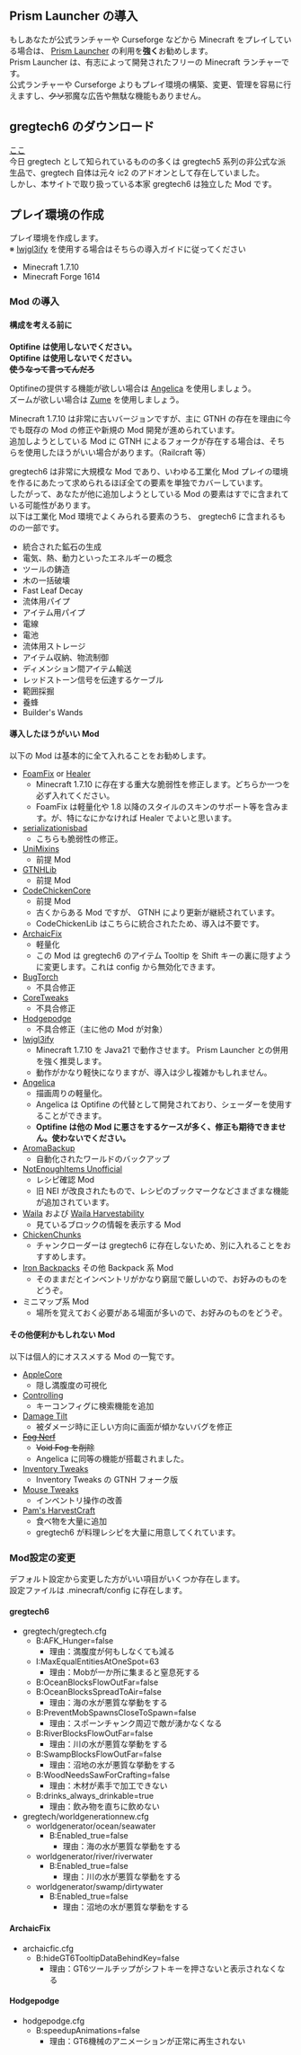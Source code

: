 ## Prism Launcher の導入
もしあなたが公式ランチャーや Curseforge などから Minecraft をプレイしている場合は、 [Prism Launcher](https://prismlauncher.org/download/) の利用を**強く**お勧めします。  
Prism Launcher は、有志によって開発されたフリーの Minecraft ランチャーです。  
公式ランチャーや Curseforge よりもプレイ環境の構築、変更、管理を容易に行えますし、~~クソ~~邪魔な広告や無駄な機能もありません。

## gregtech6 のダウンロード
[ここ](http://gregtech.overminddl1.com/downloads/gregtech_1.7.10/index.html)  
今日 gregtech として知られているものの多くは gregtech5 系列の非公式な派生品で、gregtech 自体は元々 ic2 のアドオンとして存在していました。  
しかし、本サイトで取り扱っている本家 gregtech6 は独立した Mod です。  

## プレイ環境の作成
プレイ環境を作成します。  
※ [lwjgl3ify](https://github.com/GTNewHorizons/lwjgl3ify) を使用する場合はそちらの導入ガイドに従ってください  
- Minecraft 1.7.10
- Minecraft Forge 1614

### Mod の導入
#### 構成を考える前に
**Optifine は使用しないでください。**  
**Optifine は使用しないでください。**  
~~**使うなって言ってんだろ**~~  

Optifineの提供する機能が欲しい場合は [Angelica](https://github.com/GTNewHorizons/Angelica) を使用しましょう。  
ズームが欲しい場合は [Zume](https://modrinth.com/mod/zume/versions) を使用しましょう。  
  
Minecraft 1.7.10 は非常に古いバージョンですが、主に GTNH の存在を理由に今でも既存の Mod の修正や新規の Mod 開発が進められています。  
追加しようとしている Mod に GTNH によるフォークが存在する場合は、そちらを使用したほうがいい場合があります。（Railcraft 等）  
  
gregtech6 は非常に大規模な Mod であり、いわゆる工業化 Mod プレイの環境を作るにあたって求められるほぼ全ての要素を単独でカバーしています。  
したがって、あなたが他に追加しようとしている Mod の要素はすでに含まれている可能性があります。  
以下は工業化 Mod 環境でよくみられる要素のうち、 gregtech6 に含まれるものの一部です。
- 統合された鉱石の生成
- 電気、熱、動力といったエネルギーの概念
- ツールの鋳造
- 木の一括破壊
- Fast Leaf Decay
- 流体用パイプ
- アイテム用パイプ
- 電線
- 電池
- 流体用ストレージ
- アイテム収納、物流制御
- ディメンション間アイテム輸送
- レッドストーン信号を伝達するケーブル
- 範囲採掘
- 養蜂
- Builder's Wands

#### 導入したほうがいい Mod
以下の Mod は基本的に全て入れることをお勧めします。
- [FoamFix](https://modrinth.com/mod/foamfix/version/1.7.10-1.0.4) or [Healer](https://www.curseforge.com/minecraft/mc-mods/healer)
  - Minecraft 1.7.10 に存在する重大な脆弱性を修正します。どちらか一つを必ず入れてください。
  - FoamFix は軽量化や 1.8 以降のスタイルのスキンのサポート等を含みます。が、特になにかなければ Healer でよいと思います。
- [serializationisbad](https://github.com/dogboy21/serializationisbad)
  - こちらも脆弱性の修正。
- [UniMixins](https://github.com/LegacyModdingMC/UniMixins)
  - 前提 Mod
- [GTNHLib](https://github.com/GTNewHorizons/GTNHLib)
  - 前提 Mod
- [CodeChickenCore](https://github.com/GTNewHorizons/CodeChickenCore)
  - 前提 Mod
  - 古くからある Mod ですが、 GTNH により更新が継続されています。
  - CodeChickenLib はこちらに統合されたため、導入は不要です。
- [ArchaicFix](https://github.com/embeddedt/ArchaicFix)
  - 軽量化
  - この Mod は gregtech6 のアイテム Tooltip を Shift キーの裏に隠すように変更します。これは config から無効化できます。
- [BugTorch](https://github.com/GTNewHorizons/BugTorch)
  - 不具合修正
- [CoreTweaks](https://github.com/makamys/CoreTweaks)
  - 不具合修正
- [Hodgepodge](https://github.com/GTNewHorizons/Hodgepodge)
  - 不具合修正（主に他の Mod が対象）
- [lwjgl3ify](https://github.com/GTNewHorizons/lwjgl3ify)
  - Minecraft 1.7.10 を Java21 で動作させます。 Prism Launcher との併用を強く推奨します。
  - 動作がかなり軽快になりますが、導入は少し複雑かもしれません。
- [Angelica](https://github.com/GTNewHorizons/Angelica)
  - 描画周りの軽量化。
  - Angelica は Optifine の代替として開発されており、シェーダーを使用することができます。
  - **Optifine は他の Mod に悪さをするケースが多く、修正も期待できません。使わないでください。**
- [AromaBackup](https://www.curseforge.com/minecraft/mc-mods/aromabackup/files/2284754)
  - 自動化されたワールドのバックアップ
- [NotEnoughItems Unofficial](https://github.com/GTNewHorizons/NotEnoughItems)
  - レシピ確認 Mod 
  - 旧 NEI が改良されたもので、レシピのブックマークなどさまざまな機能が追加されています。
- [Waila](https://github.com/GTNewHorizons/waila) および [Waila Harvestability](https://github.com/GTNewHorizons/WailaHarvestability)
  - 見ているブロックの情報を表示する Mod
- [ChickenChunks](https://www.curseforge.com/minecraft/mc-mods/chickenchunks/files/2233250)
  - チャンクローダーは gregtech6 に存在しないため、別に入れることをおすすめします。
- [Iron Backpacks](https://www.curseforge.com/minecraft/mc-mods/iron-backpacks/files/2339301) その他 Backpack 系 Mod
  - そのままだとインベントリがかなり窮屈で厳しいので、お好みのものをどうぞ。
- ミニマップ系 Mod
  - 場所を覚えておく必要がある場面が多いので、お好みのものをどうぞ。

#### その他便利かもしれない Mod
以下は個人的にオススメする Mod の一覧です。
- [AppleCore](https://www.curseforge.com/minecraft/mc-mods/applecore/files/2530879)
  - 隠し満腹度の可視化
- [Controlling](https://modrinth.com/mod/controlling/version/1.7.10-1.0.0.4)
  - キーコンフィグに検索機能を追加
- [Damage Tilt](https://www.curseforge.com/minecraft/mc-mods/damage-tilt/files/3097543)
  - 被ダメージ時に正しい方向に画面が傾かないバグを修正
- ~~[Fog Nerf](https://www.curseforge.com/minecraft/mc-mods/fognerf/files/2216790)~~
  - ~~Void Fog を削除~~
  - Angelica に同等の機能が搭載されました。
- [Inventory Tweaks](https://github.com/GTNewHorizons/inventory-tweaks)
  - Inventory Tweaks の GTNH フォーク版
- [Mouse Tweaks](https://github.com/GTNewHorizons/MouseTweaks)
  - インベントリ操作の改善
- [Pam's HarvestCraft](https://www.curseforge.com/minecraft/mc-mods/pams-harvestcraft/files/2270206)
  - 食べ物を大量に追加
  - gregtech6 が料理レシピを大量に用意してくれています。

### Mod設定の変更
デフォルト設定から変更した方がいい項目がいくつか存在します。  
設定ファイルは .minecraft/config に存在します。
#### gregtech6
- gregtech/gregtech.cfg
  - B:AFK_Hunger=false
    - 理由：満腹度が何もしなくても減る
  - I:MaxEqualEntitiesAtOneSpot=63
    - 理由：Mobが一か所に集まると窒息死する
  - B:OceanBlocksFlowOutFar=false
  - B:OceanBlocksSpreadToAir=false
    - 理由：海の水が悪質な挙動をする
  - B:PreventMobSpawnsCloseToSpawn=false
    - 理由：スポーンチャンク周辺で敵が湧かなくなる
  - B:RiverBlocksFlowOutFar=false
    - 理由：川の水が悪質な挙動をする
  - B:SwampBlocksFlowOutFar=false
    - 理由：沼地の水が悪質な挙動をする
  - B:WoodNeedsSawForCrafting=false
    - 理由：木材が素手で加工できない
  - B:drinks_always_drinkable=true
    - 理由：飲み物を直ちに飲めない
- gregtech/worldgenerationnew.cfg 
  - worldgenerator/ocean/seawater
    - B:Enabled_true=false
      - 理由：海の水が悪質な挙動をする
  - worldgenerator/river/riverwater
    - B:Enabled_true=false
      - 理由：川の水が悪質な挙動をする
  - worldgenerator/swamp/dirtywater
    - B:Enabled_true=false
      - 理由：沼地の水が悪質な挙動をする
#### ArchaicFix
- archaicfic.cfg
  - B:hideGT6TooltipDataBehindKey=false
    - 理由：GT6ツールチップがシフトキーを押さないと表示されなくなる
#### Hodgepodge
- hodgepodge.cfg
  - B:speedupAnimations=false
    - 理由：GT6機械のアニメーションが正常に再生されない
